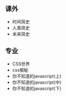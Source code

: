 ## 课外
- 时间简史
- 人类简史
- 未来简史

## 专业
- CSS世界
- css揭秘
- 你不知道的javascript(上)
- 你不知道的javascript(中)
- 你不知道的javascript(下)